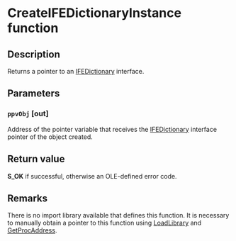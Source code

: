 # CreateIFEDictionaryInstance function

## Description

Returns a pointer to an [IFEDictionary](https://learn.microsoft.com/windows/desktop/api/msime/nn-msime-ifedictionary) interface.

## Parameters

### `ppvObj` [out]

Address of the pointer variable that receives the [IFEDictionary](https://learn.microsoft.com/windows/desktop/api/msime/nn-msime-ifedictionary) interface pointer of the object created.

## Return value

**S_OK** if successful, otherwise an OLE-defined error code.

## Remarks

There is no import library available that defines this function. It is necessary to manually obtain a pointer to this function using [LoadLibrary](https://learn.microsoft.com/windows/desktop/api/libloaderapi/nf-libloaderapi-loadlibrarya) and [GetProcAddress](https://learn.microsoft.com/windows/desktop/api/libloaderapi/nf-libloaderapi-getprocaddress).